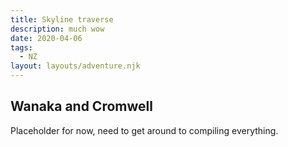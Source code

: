 ```yaml
---
title: Skyline traverse
description: much wow
date: 2020-04-06
tags:
  - NZ
layout: layouts/adventure.njk
---
```


## Wanaka and Cromwell
Placeholder for now, need to get around to compiling everything.